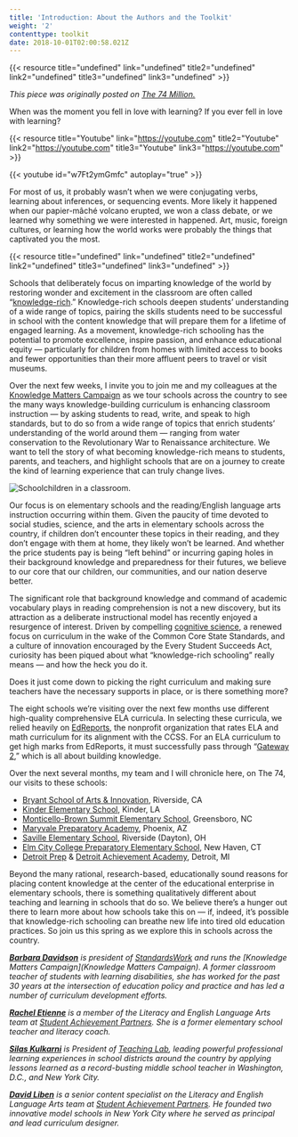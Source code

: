 ```yaml
---
title: 'Introduction: About the Authors and the Toolkit'
weight: '2'
contenttype: toolkit
date: 2018-10-01T02:00:58.021Z
---
```

{{< resource title="undefined" link="undefined" title2="undefined" link2="undefined" title3="undefined" link3="undefined" >}}

_This piece was originally posted on <a href="https://www.the74million.org/article/innovation-road-trip-traveling-from-coast-to-coast-to-explore-knowledge-rich-american-schools/">The 74 Million.</a>_

When was the moment you fell in love with learning? If you ever fell in love with learning?

{{< resource title="Youtube" link="https://youtube.com" title2="Youtube" link2="https://youtube.com" title3="Youtube" link3="https://youtube.com" >}}

{{< youtube id="w7Ft2ymGmfc" autoplay="true" >}}

For most of us, it probably wasn’t when we were conjugating verbs, learning about inferences, or sequencing events. More likely it happened when our papier-mâché volcano erupted, we won a class debate, or we learned why something we were interested in happened. Art, music, foreign cultures, or learning how the world works were probably the things that captivated you the most.

{{< resource title="undefined" link="undefined" title2="undefined" link2="undefined" title3="undefined" link3="undefined" >}}

Schools that deliberately focus on imparting knowledge of the world by restoring wonder and excitement in the classroom are often called “[knowledge-rich](http://knowledgematterscampaign.org/wp-content/uploads/2016/10/FiveEssentialFeatures.pdf).” Knowledge-rich schools deepen students’ understanding of a wide range of topics, pairing the skills students need to be successful in school with the content knowledge that will prepare them for a lifetime of engaged learning. As a movement, knowledge-rich schooling has the potential to promote excellence, inspire passion, and enhance educational equity — particularly for children from homes with limited access to books and fewer opportunities than their more affluent peers to travel or visit museums.

Over the next few weeks, I invite you to join me and my colleagues at the [Knowledge Matters Campaign](http://www.knowledgematterscampaign.org/) as we tour schools across the country to see the many ways knowledge-building curriculum is enhancing classroom instruction — by asking students to read, write, and speak to high standards, but to do so from a wide range of topics that enrich students’ understanding of the world around them — ranging from water conservation to the Revolutionary War to Renaissance architecture. We want to tell the story of what becoming knowledge-rich means to students, parents, and teachers, and highlight schools that are on a journey to create the kind of learning experience that can truly change lives.

![Schoolchildren in a classroom.](/images/uploads/travelblogkids.jpg)

Our focus is on elementary schools and the reading/English language arts instruction occurring within them. Given the paucity of time devoted to social studies, science, and the arts in elementary schools across the country, if children don’t encounter these topics in their reading, and they don’t engage with them at home, they likely won’t be learned. And whether the price students pay is being “left behind” or incurring gaping holes in their background knowledge and preparedness for their futures, we believe to our core that our children, our communities, and our nation deserve better.

The significant role that background knowledge and command of academic vocabulary plays in reading comprehension is not a new discovery, but its attraction as a deliberate instructional model has recently enjoyed a resurgence of interest. Driven by compelling [cognitive science](https://www.the74million.org/article/9-things-science-tells-us-about-how-kids-learn-to-read-and-think-critically/), a renewed focus on curriculum in the wake of the Common Core State Standards, and a culture of innovation encouraged by the Every Student Succeeds Act, curiosity has been piqued about what “knowledge-rich schooling” really means — and how the heck you do it.

Does it just come down to picking the right curriculum and making sure teachers have the necessary supports in place, or is there something more?

The eight schools we’re visiting over the next few months use different high-quality comprehensive ELA curricula. In selecting these curricula, we relied heavily on [EdReports](https://www.edreports.org/), the nonprofit organization that rates ELA and math curriculum for its alignment with the CCSS. For an ELA curriculum to get high marks from EdReports, it must successfully pass through “[Gateway 2](https://www.edreports.org/about/our-approach/ela-3-8.html),” which is all about building knowledge.

Over the next several months, my team and I will chronicle here, on The 74, our visits to these schools:

* [Bryant School of Arts & Innovation](http://bryant.riversideunified.org/), Riverside, CA
* [Kinder Elementary School](http://www.allen.k12.la.us/schools/kes/), Kinder, LA
* [Monticello-Brown Summit Elementary School](https://www.gcsnc.com/Monticello-Brown_Summit_Elementary), Greensboro, NC
* [Maryvale Preparatory Academy](http://maryvaleprep.greatheartsacademies.org/), Phoenix, AZ
* [Saville Elementary School](https://www.madriverschools.org/ses), Riverside (Dayton), OH
* [Elm City College Preparatory Elementary School](http://www.achievementfirst.org/schools/connecticut-schools/elm-city-college-preparatory-elementary-school/about/), New Haven, CT
* [Detroit Prep](http://www.detroitprep.org/) & [Detroit Achievement Academy](https://www.detroitachievement.org/), Detroit, MI

Beyond the many rational, research-based, educationally sound reasons for placing content knowledge at the center of the educational enterprise in elementary schools, there is something qualitatively different about teaching and learning in schools that do so. We believe there’s a hunger out there to learn more about how schools take this on — if, indeed, it’s possible that knowledge-rich schooling can breathe new life into tired old education practices. So join us this spring as we explore this in schools across the country.

_[**Barbara Davidson**](https://standardswork.org/about-us/board-of-directors/) is president of [StandardsWork](https://standardswork.org/) and runs the \[Knowledge Matters Campaign](Knowledge Matters Campaign). A former classroom teacher of students with learning disabilities, she has worked for the past 30 years at the intersection of education policy and practice and has led a number of curriculum development efforts._

_[**Rachel Etienne**](https://achievethecore.org/about-us) is a member of the Literacy and English Language Arts team at [Student Achievement Partners](https://achievethecore.org/). She is a former elementary school teacher and literacy coach._

_[**Silas Kulkarni**](http://www.teachinglab.us/team/) is President of [Teaching Lab](http://www.teachinglab.org/), leading powerful professional learning experiences in school districts around the country by applying lessons learned as a record-busting middle school teacher in Washington, D.C., and New York City._

_[**David Liben**](https://achievethecore.org/about-us) is a senior content specialist on the Literacy and English Language Arts team at [Student Achievement Partners](https://achievethecore.org/). He founded two innovative model schools in New York City where he served as principal and lead curriculum designer._
